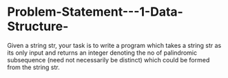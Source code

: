# Problem-Statement---1-Data-Structure-
Given a string str, your task is to write a program which takes a string str as its only input and returns an integer denoting the no of palindromic subsequence (need not necessarily be distinct) which could be formed from the string str.
